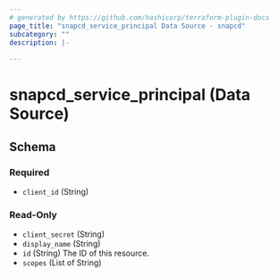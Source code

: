 ```yaml
---
# generated by https://github.com/hashicorp/terraform-plugin-docs
page_title: "snapcd_service_principal Data Source - snapcd"
subcategory: ""
description: |-
  
---
```


# snapcd_service_principal (Data Source)





<!-- schema generated by tfplugindocs -->
## Schema

### Required

- `client_id` (String)

### Read-Only

- `client_secret` (String)
- `display_name` (String)
- `id` (String) The ID of this resource.
- `scopes` (List of String)

